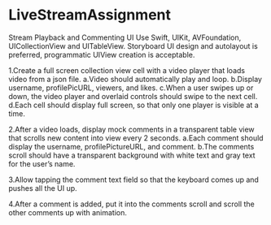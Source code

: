# LiveStreamAssignment
Stream Playback and Commenting UI
Use Swift, UIKit, AVFoundation, UICollectionView and UITableView. Storyboard UI design and autolayout is preferred, programmatic UIView creation is acceptable.

1.Create a full screen collection view cell with a video player that loads video from a json file.
  a.Video should automatically play and loop.
  b.Display username, profilePicURL, viewers, and likes.
  c.When a user swipes up or down, the video player and overlaid controls should swipe to the next cell. 
  d.Each cell should display full screen, so that only one player is visible at a time.

2.After a video loads, display mock comments in a transparent table view that scrolls new content into view every 2 seconds.
  a.Each comment should display the username, profilePictureURL, and comment.
  b.The comments scroll should have a transparent background with white text and gray text for the user’s name.

3.Allow tapping the comment text field so that the keyboard comes up and pushes all the UI up.

4.After a comment is added, put it into the comments scroll and scroll the other comments up with animation.
